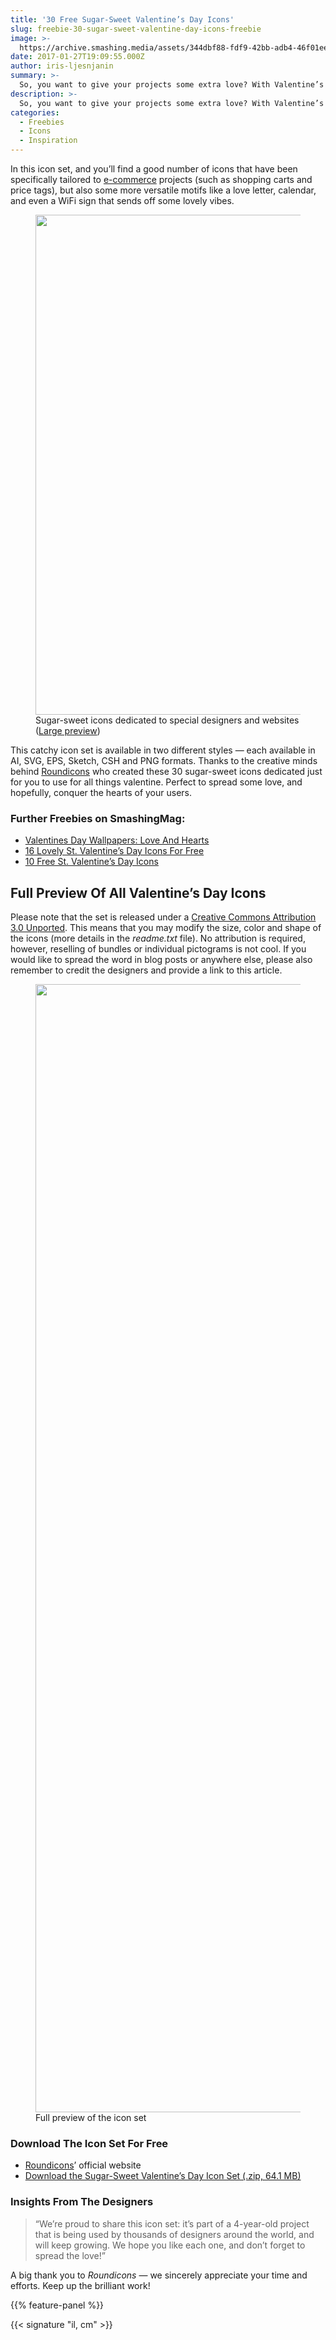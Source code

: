 ```yaml
---
title: '30 Free Sugar-Sweet Valentine’s Day Icons'
slug: freebie-30-sugar-sweet-valentine-day-icons-freebie
image: >-
  https://archive.smashing.media/assets/344dbf88-fdf9-42bb-adb4-46f01eedd629/c85f968d-5f35-4406-b7a7-0d143e9f99a7/valentine-freebie-500w-opt.jpg
date: 2017-01-27T19:09:55.000Z
author: iris-ljesnjanin
summary: >-
  So, you want to give your projects some extra love? With Valentine’s Day coming up soon, we’ve got a fresh new set that consists of a delicious selection &mdash; just like a good box of chocolates.
description: >-
  So, you want to give your projects some extra love? With Valentine’s Day coming up soon, we’ve got a fresh new set that consists of a delicious selection &mdash; just like a good box of chocolates.
categories:
  - Freebies
  - Icons
  - Inspiration
---
```


In this icon set, and you’ll find a good number of icons that have been specifically tailored to [e-commerce](https://www.smashingmagazine.com/2013/09/freebie-e-commerce-icons-33-png-ps-ai/) projects (such as shopping carts and price tags), but also some more versatile motifs like a love letter, calendar, and even a WiFi sign that sends off some lovely vibes.

<figure><a href="https://archive.smashing.media/assets/344dbf88-fdf9-42bb-adb4-46f01eedd629/b6dd8a5f-4a22-4a9d-8ce1-f7f15325cf7f/valentine-icons-flat-line-800w-opt.jpg"><img loading="lazy" decoding="async" src="https://archive.smashing.media/assets/344dbf88-fdf9-42bb-adb4-46f01eedd629/20d56ed8-b066-474e-83ea-8ea00aceec0f/valentine-freebie-800w-opt.jpg" alt="" width="800" height="800" /></a><figcaption>Sugar-sweet icons dedicated to special designers and websites (<a href="https://archive.smashing.media/assets/344dbf88-fdf9-42bb-adb4-46f01eedd629/b6dd8a5f-4a22-4a9d-8ce1-f7f15325cf7f/valentine-icons-flat-line-800w-opt.jpg">Large preview</a>)</figcaption></figure>

This catchy icon set is available in two different styles &mdash; each available in AI, SVG, EPS, Sketch, CSH and PNG formats. Thanks to the creative minds behind <a href="https://roundicons.com/">Roundicons</a> who created these 30 sugar-sweet icons dedicated just for you to use for all things valentine. Perfect to spread some love, and hopefully, conquer the hearts of your users.

### <span class="rh">Further Freebies</span> on SmashingMag:

*   [Valentines Day Wallpapers: Love And Hearts](https://www.smashingmagazine.com/valentines-day-wallpapers/)
*   [16 Lovely St. Valentine’s Day Icons For Free](https://www.smashingmagazine.com/2013/02/valentines-freebie-icon-set/)
*   [10 Free St. Valentine’s Day Icons](https://www.smashingmagazine.com/2012/02/freebie-valentines-day-icon-set/)

## Full Preview Of All Valentine’s Day Icons

Please note that the set is released under a <a href="https://creativecommons.org/licenses/by/3.0/">Creative Commons Attribution 3.0 Unported</a>. This means that you may modify the size, color and shape of the icons (more details in the <em>readme.txt</em> file). No attribution is required, however, reselling of bundles or individual pictograms is not cool. If you would like to spread the word in blog posts or anywhere else, please also remember to credit the designers and provide a link to this article.

<figure><a href="https://archive.smashing.media/assets/344dbf88-fdf9-42bb-adb4-46f01eedd629/b6dd8a5f-4a22-4a9d-8ce1-f7f15325cf7f/valentine-icons-flat-line-800w-opt.jpg"><img loading="lazy" decoding="async" src="https://archive.smashing.media/assets/344dbf88-fdf9-42bb-adb4-46f01eedd629/b6dd8a5f-4a22-4a9d-8ce1-f7f15325cf7f/valentine-icons-flat-line-800w-opt.jpg" alt="" width="800" height="1805" /></a><figcaption>Full preview of the icon set</figcaption></figure>

### Download The Icon Set For Free

*   [Roundicons](https://roundicons.com/)’ official website
*   [Download the Sugar-Sweet Valentine’s Day Icon Set (.zip, 64.1 MB)](https://smashingmagazine.com/provide/Freebies/smashingmag-freebie-sugar-sweet-val-icons.zip)

### Insights From The Designers

<blockquote>“We’re proud to share this icon set: it’s part of a 4-year-old project that is being used by thousands of designers around the world, and will keep growing. We hope you like each one, and don’t forget to spread the love!”</blockquote>

A big thank you to <em>Roundicons</em> &mdash; we sincerely appreciate your time and efforts. Keep up the brilliant work!

{{% feature-panel %}}

{{< signature "il, cm" >}}
